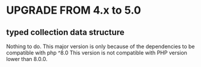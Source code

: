 UPGRADE FROM 4.x to 5.0
=======================

typed collection data structure
-----------------

Nothing to do. This major version is only because of the dependencies to be compatible with php ^8.0
This version is not compatible with PHP version lower than 8.0.0.
